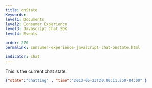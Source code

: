 ```yaml
---
title: onState
Keywords:
level1: Documents
level2: Consumer Experience
level3: Javascript Chat SDK
level4: Events

order: 270
permalink: consumer-experience-javascript-chat-onstate.html

indicator: chat
---
```


This is the current chat state.

```json 
{"state":"chatting" , "time":"2013-05-23T20:00:11.250-04:00" }
```
